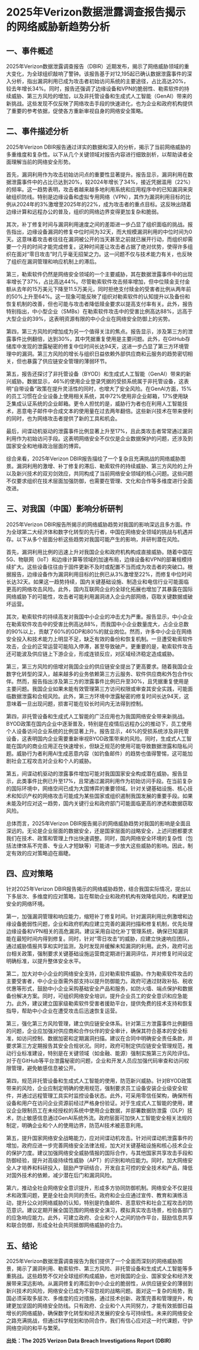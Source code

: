 # 2025年Verizon数据泄露调查报告揭示的网络威胁新趋势分析

## 一、事件概述

2025年Verizon数据泄露调查报告（DBIR）近期发布，揭示了网络威胁领域的重大变化，为全球组织敲响了警钟。该报告基于对12,195起已确认数据泄露事件的深入分析，指出漏洞利用已成为攻击者初始访问系统的主要途径，占比高达20%，较去年增长34%。同时，报告还强调了边缘设备和VPN的脆弱性、勒索软件的持续威胁、第三方风险的增加，以及非托管设备和生成式人工智能（GenAI）带来的新挑战。这些发现不仅反映了网络攻击手段的快速进化，也为企业和政府机构提供了重要的参考依据，促使各方重新审视自身的网络安全策略。

## 二、事件描述分析

2025年Verizon DBIR报告通过详实的数据和深入的分析，揭示了当前网络威胁的多重维度和复杂性。以下从几个关键领域对报告内容进行细致剖析，以帮助读者全面理解当前的网络安全形势。

首先，漏洞利用作为攻击初始访问点的重要性显著提升。报告显示，漏洞利用在数据泄露事件中的占比已达到20%，较2024年增长了34%，接近凭据滥用（22%）的频率。这一趋势表明，攻击者越来越多地利用系统和应用程序中的已知漏洞来突破组织防线。特别是边缘设备和虚拟专用网络（VPN），其作为漏洞利用目标的比例从2024年的3%激增至2025年的22%，成为攻击者的重点目标。这反映出随着边缘计算和远程办公的普及，组织的网络边界变得更加复杂和脆弱。

其次，补丁修复时间与漏洞利用速度之间的差距进一步凸显了组织面临的挑战。报告指出，边缘设备漏洞的修复中位时间为32天，而大规模漏洞利用的中位时间为0天。这意味着攻击者往往在漏洞被公开的当天甚至之前就已展开行动，而组织却需要一个月的时间才能完成修复。这种时间差让攻击者占据了绝对优势，使得许多组织在面对“零日攻击”时几乎毫无招架之力。这一问题不仅与技术能力有关，也反映了组织在漏洞管理和响应机制上的滞后。

第三，勒索软件仍然是网络安全领域的一个主要威胁，其在数据泄露事件中的出现率增长了37%，占比高达44%。尽管勒索软件攻击频率增加，但中位赎金支付金额从去年的15万美元下降至11.5万美元，同时拒绝支付赎金的受害者比例从两年前的50%上升至64%。这一现象可能反映了组织对勒索软件的认知提升以及备份和恢复机制的改善，但也可能与攻击者降低赎金要求以提高支付率有关。此外，报告特别指出，中小型企业（SMBs）在勒索软件攻击中的受害比例高达88%，远高于大型企业的39%，这表明资源有限的中小企业在网络安全防御上的劣势。

第四，第三方风险的增加成为另一个值得关注的焦点。报告显示，涉及第三方的泄露事件比例翻倍，达到30%，其中凭据重复使用是主要问题。此外，在GitHub存储库中发现的泄露秘密的修复中位时间长达94天，这进一步凸显了第三方环境管理中的漏洞。第三方风险的增长与组织日益依赖外部供应商和云服务的趋势密切相关，但也暴露了供应链安全管理的薄弱环节。

第五，报告还探讨了非托管设备（BYOD）和生成式人工智能（GenAI）带来的新兴威胁。数据显示，46%的使用企业登录凭据的受损系统属于非托管设备，这表明“自带设备”政策在提升灵活性的同时，也增大了安全风险。在GenAI方面，15%的员工习惯在企业设备上使用相关系统，其中72%使用非企业邮箱，17%使用缺乏集成认证系统的企业邮箱。更令人担忧的是，威胁行为者也在利用人工智能技术，恶意电子邮件中合成文本的使用量在过去两年翻倍。这些新兴技术在带来便利的同时，也为网络攻击者提供了新的工具和机会。

最后，间谍动机驱动的泄露事件比例显著上升至17%，且此类攻击者常常通过漏洞利用作为初始访问手段。这表明网络安全不仅仅是企业数据保护的问题，还涉及到国家安全和地缘政治层面的博弈。

综合来看，2025年Verizon DBIR报告描绘了一个复杂且充满挑战的网络威胁图景。漏洞利用的激增、补丁修复的滞后、勒索软件的持续威胁、第三方风险的上升以及新兴技术的双刃剑效应，共同构成了当前网络安全领域的核心问题。这些问题不仅要求组织在技术层面加强防御，也需要在管理、文化和合作等多维度进行全面改进。

## 三、对我国（中国）影响分析研判

2025年Verizon DBIR报告所揭示的网络威胁趋势对我国的影响深远且多方面。作为全球第二大经济体和数字化转型的先行者，中国在网络安全领域的挑战与机遇并存。以下从多个层面分析这些趋势对我国可能产生的影响，并研判潜在风险。

首先，漏洞利用比例的迅速上升对我国企业和政府机构构成直接威胁。随着中国在5G、物联网（IoT）和边缘计算等领域的加速布局，边缘设备和VPN的部署规模持续扩大。这些设备往往由于固件更新不及时或配置不当而成为攻击者的突破口。根据报告，边缘设备作为漏洞利用目标的比例已从3%激增至22%，而修复中位时间长达32天。如果这一趋势持续，国内关键基础设施、制造业和电信行业可能面临更高的网络攻击风险。此外，国内互联网企业的全球化拓展也增加了其暴露在国际网络威胁下的可能性，攻击者可能利用漏洞进入企业内部网络，窃取关键数据或破坏运营。

其次，勒索软件的持续高发对我国中小企业的冲击尤为严重。报告显示，中小企业在勒索软件攻击中的受害比例高达88%，而我国中小企业数量庞大，占企业总数的90%以上，贡献了60%的GDP和80%的就业岗位。然而，许多中小企业在网络安全投入和技术能力上明显不足，缺乏有效的备份和恢复机制。一旦遭受勒索软件攻击，企业的正常运营可能陷入停滞，甚至导致破产。更重要的是，勒索软件攻击还可能波及供应链上下游企业，形成连锁反应，对区域经济稳定造成威胁。

第三，第三方风险的倍增对我国企业的供应链安全提出了更高要求。随着我国企业数字化转型的深入，越来越多的业务依赖第三方云服务、软件供应商和外包合作伙伴。然而，报告指出涉及第三方的泄露事件比例已升至30%，且凭据重复使用是主要问题。我国企业如果未能有效管理第三方访问权限或审查其安全实践，可能面临数据泄露和合规风险。此外，第三方环境中泄露秘密的修复时间长达94天，这意味着一旦出现问题，损害可能在较长时间内无法得到控制。

第四，非托管设备和生成式人工智能的广泛应用也为我国网络安全带来新挑战。BYOD政策在国内企业中逐渐普及，特别是在疫情后远程办公的推动下，员工使用个人设备访问企业系统的比例显著上升。报告显示，46%的受损系统涉及非托管设备，这表明国内企业需要重新审视BYOD政策带来的风险。同时，生成式人工智能在国内的商业应用正在快速增长，但缺乏规范的使用可能导致数据泄露和隐私问题。威胁行为者利用AI生成恶意内容（如钓鱼邮件）的趋势也值得警惕，这可能加剧社会工程攻击对企业和个人的威胁。

第五，间谍动机驱动的泄露事件增加可能对我国国家安全构成潜在威胁。报告显示，此类事件比例已升至17%，且常通过漏洞利用作为初始访问手段。在当前复杂的国际环境中，网络空间已成为大国博弈的重要领域。针对关键基础设施、核心技术和知识产权的网络攻击可能成为某些国家或组织遏制我国发展的重要手段。如果未能及时应对这一趋势，国内关键行业和政府部门可能面临更高的渗透和数据窃取风险。

总体而言，2025年Verizon DBIR报告揭示的网络威胁趋势对我国的影响是全面且深远的。无论是企业层面的数据安全，还是国家层面的战略安全，上述问题都要求我们在技术、政策和管理上作出快速调整。同时，国内网络安全环境的复杂性（包括法律体系不完善、专业人才短缺等）可能进一步放大这些威胁的影响。因此，制定有效的应对策略迫在眉睫。

## 四、应对策略

针对2025年Verizon DBIR报告揭示的网络威胁趋势，结合我国实际情况，提出以下多层次、多维度的应对策略，旨在帮助企业和政府机构有效降低风险，构建更加安全的网络环境。

第一，加强漏洞管理和响应能力，缩短补丁修复时间。针对漏洞利用比例激增和边缘设备脆弱性问题，企业和政府机构应建立完善的漏洞扫描和修复机制，优先处理边缘设备和VPN相关的高危漏洞。建议采用自动化补丁管理系统，确保已知漏洞能在最短时间内得到修复。同时，针对“零日攻击”的威胁，应建立快速响应团队，通过威胁情报共享和实时监测，及时发现并缓解未知漏洞的利用。此外，政府可出台相关政策，强制要求关键基础设施运营商定期进行漏洞评估，并对修复时间设定明确标准，以提升整体安全水平。

第二，加大对中小企业的网络安全支持，应对勒索软件威胁。作为勒索软件攻击的主要受害者，中小企业亟需外部支持以提升防御能力。政府可通过财政补贴、税收优惠等形式，鼓励中小企业采购基础安全产品和服务，如防火墙、端点保护和数据备份解决方案。同时，可组织网络安全培训，提升企业员工的安全意识和应急能力。此外，建议建立国家级勒索软件受害者援助平台，提供免费的技术支持和恢复指导，帮助中小企业在遭受攻击后迅速恢复运营。

第三，强化第三方风险管理，建立供应链安全体系。针对第三方泄露事件比例翻倍的问题，企业应加强对供应商和合作伙伴的安全审计，确保其符合基本的安全标准，如访问控制、数据加密和定期漏洞扫描。建议在合同中明确安全责任条款，并要求第三方定期报告其安全合规状况。同时，政府可制定供应链安全管理规范，推动行业标准建设，特别是在关键领域（如金融、能源）强制实施第三方风险评估。对于在GitHub等平台泄露秘密的问题，企业和开发人员应加强代码审查和访问权限管理，避免敏感信息被公开。

第四，规范非托管设备和生成式人工智能的使用，防范新兴威胁。针对BYOD政策带来的风险，企业应制定明确的使用规范，强制要求员工设备安装企业级安全软件，并通过远程管理工具实时监控设备状态。此外，可采用零信任架构，确保所有设备和用户在访问企业资源前经过严格身份验证。对于生成式人工智能的使用，建议企业限制员工在未经授权的系统中使用企业数据，并部署数据防泄露（DLP）技术，防止敏感信息通过GenAI系统外流。政府层面可加快人工智能安全相关法规的制定，明确企业和个人的使用边界，防范AI技术被恶意利用。

第五，提升国家网络安全战略能力，应对间谍动机攻击。针对间谍动机泄露事件的增加，政府应进一步完善网络安全法律法规，加大对关键基础设施和核心技术企业的保护力度。建议加强网络安全威胁情报的国际合作，与其他国家共享攻击手段和防御经验，提升对高级持续性威胁（APT）的识别和响应能力。同时，加大网络安全人才培养和科研投入，鼓励产学研结合，开发自主可控的安全技术和产品，降低对国外技术的依赖，减少潜在后门和漏洞风险。

第六，推动全社会网络安全意识提升，形成多方协同防御机制。网络安全不仅是技术和政策问题，更是全社会共同的责任。政府和企业应通过宣传、教育和演练活动，提升公众对网络威胁的认知，特别是钓鱼邮件、恶意软件和社会工程攻击的防范意识。建议定期开展全国范围的网络安全演习，模拟真实攻击场景，检验各部门的应急响应能力。此外，可建立政府、企业和个人之间的协作平台，鼓励信息共享和联合防御，形成全社会共同抵御网络威胁的合力。

## 五、结论

2025年Verizon数据泄露调查报告为我们提供了一个全面而深刻的网络威胁图景，揭示了漏洞利用、勒索软件、第三方风险、非托管设备和生成式人工智能等多重挑战。这些趋势不仅对全球组织构成威胁，也对我国的企业、国家安全和经济发展带来深远影响。从漏洞修复的滞后到中小企业的脆弱性，从供应链安全的薄弱到新兴技术的风险，网络安全已成为不容忽视的战略问题。面对这一复杂的局势，我国必须采取多层次、多维度的应对措施，通过技术创新、政策完善和管理提升，构建更加坚固的网络安全防线。只有政府、企业和个人共同努力，才能有效抵御日益增长的网络威胁，确保数字化转型和经济发展的安全与可持续性。未来的网络安全之路充满挑战，但通过科学规划和协同合作，我们有信心应对这一时代课题，守护网络空间的和平与繁荣。

**出处：The 2025 Verizon Data Breach Investigations Report (DBIR)**